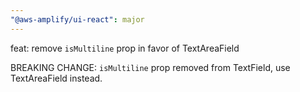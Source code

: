 ```yaml
---
"@aws-amplify/ui-react": major
---
```


feat: remove `isMultiline` prop in favor of TextAreaField

BREAKING CHANGE: `isMultiline` prop removed from TextField, use TextAreaField instead.
